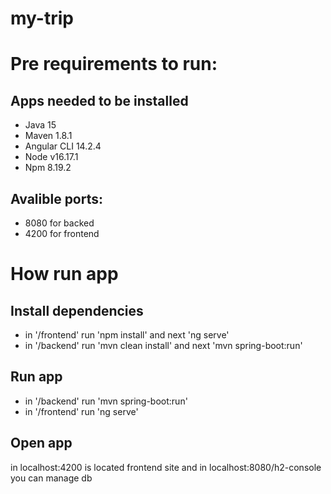 # my-trip

# Pre requirements to run:

## Apps needed to be installed

- Java 15
- Maven 1.8.1
- Angular CLI 14.2.4
- Node v16.17.1
- Npm 8.19.2

## Avalible ports:

- 8080 for backed
- 4200 for frontend

# How run app

## Install dependencies

- in '/frontend' run 'npm install' and next 'ng serve'
- in '/backend' run 'mvn clean install' and next 'mvn spring-boot:run'

## Run app

- in '/backend' run 'mvn spring-boot:run'
- in '/frontend' run 'ng serve'

## Open app

in localhost:4200 is located frontend site and in localhost:8080/h2-console you can manage db
